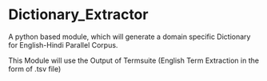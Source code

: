 # Dictionary_Extractor
A python based module, which will generate a domain specific Dictionary for English-Hindi Parallel Corpus.

This Module will use the Output of Termsuite (English Term Extraction in the form of .tsv file)
